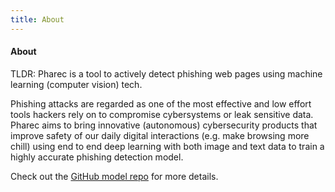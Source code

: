 ```yaml
---
title: About
---
```


<div text-center opacity100>
  <!-- You can use Vue components inside markdown -->
  <div i-carbon-dicom-overlay class="text-2xl m-auto" />
  <h4>About</h4>
</div>


TLDR: Pharec is a tool to actively detect phishing web pages using machine learning (computer vision) tech.

Phishing attacks are regarded as one of the most effective and low effort tools hackers rely on to compromise cybersystems or leak sensitive data. Pharec aims to bring innovative (autonomous) cybersecurity products that improve safety of our daily digital interactions (e.g. make browsing more chill) using end to end deep learning with both image and text data to train a highly accurate phishing detection model.

Check out the [GitHub model repo](https://github.com/alialdakheel/phareq_model) for more details.